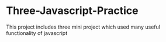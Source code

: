 # Three-Javascript-Practice
This project includes three mini project which used many useful functionality of javascript
